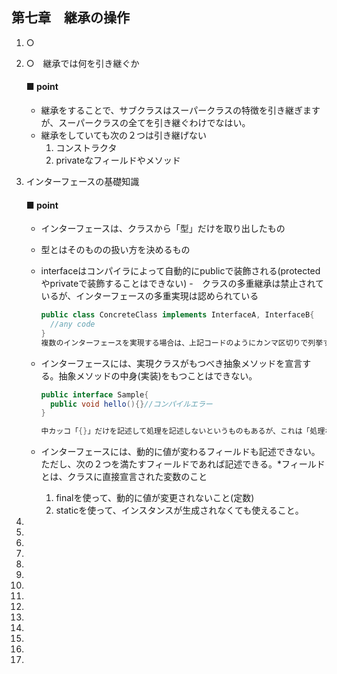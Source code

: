 ## 第七章　継承の操作

1. ○
2. ○　継承では何を引き継ぐか
     #### ■ point 
     - 継承をすることで、サブクラスはスーパークラスの特徴を引き継ぎますが、スーパークラスの全てを引き継ぐわけでなはい。
     - 継承をしていても次の２つは引き継げない
        1. コンストラクタ
        2. privateなフィールドやメソッド

3. インターフェースの基礎知識
     #### ■ point
     - インターフェースは、クラスから「型」だけを取り出したもの
     - 型とはそのものの扱い方を決めるもの
     - interfaceはコンパイラによって自動的にpublicで装飾される(protectedやprivateで装飾することはできない)
     -　クラスの多重継承は禁止されているが、インターフェースの多重実現は認められている

        ```java
        public class ConcreteClass implements InterfaceA, InterfaceB{
          //any code
        }
        複数のインターフェースを実現する場合は、上記コードのようにカンマ区切りで列挙する。
        ```
     - インターフェースには、実現クラスがもつべき抽象メソッドを宣言する。抽象メソッドの中身(実装)をもつことはできない。

        ```   java
        public interface Sample{
          public void hello(){}//コンパイルエラー
        }

        中カッコ「{}」だけを記述して処理を記述しないというものもあるが、これは「処理なし」という中身を持っているものと解釈される。
        ```
     - インターフェースには、動的に値が変わるフィールドも記述できない。ただし、次の２つを満たすフィールドであれば記述できる。*フィールドとは、クラスに直接宣言された変数のこと
        1. finalを使って、動的に値が変更されないこと(定数)
        2. staticを使って、インスタンスが生成されなくても使えること。  
          

4. 
5. 
6. 
7. 
8. 
9. 
10. 
11. 
12. 
13. 
14. 
15. 
16. 
17. 
